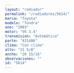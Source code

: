 ```yaml
---
layout: "radiador"
permalink: "/radiadores/5614/"
marca: "Toyota"
modelo: "Tundra"
ano: "2003"
motor: "V6 3.4"
transmision: "Automática"
parte: "431486"
clima: "Con clima"
alto: "21 5/8"
ancho: "26 15/16"
observaciones: ""
id: "5614"
---
```


